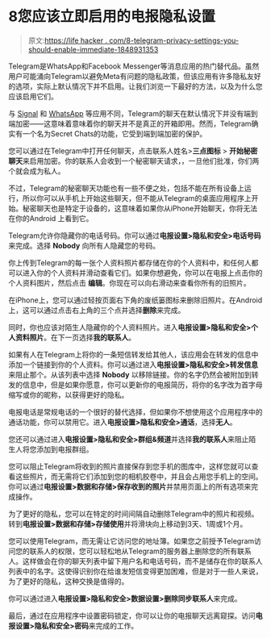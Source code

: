 # 8您应该立即启用的电报隐私设置

> 原文:[https://life hacker . com/8-telegram-privacy-settings-you-should-enable-immediate-1848931353](https://lifehacker.com/8-telegram-privacy-settings-you-should-enable-immediate-1848931353)

Telegram是WhatsApp和Facebook Messenger等消息应用的热门替代品。虽然用户可能涌向Telegram以避免Meta有问题的隐私政策，但该应用有许多隐私友好的选项，实际上默认情况下并不启用。让我们浏览一下最好的方法，以及为什么您应该启用它们。

与 [Signal](https://lifehacker.com/the-best-apps-for-safer-protesting-1843856359) 和 [WhatsApp](https://lifehacker.com/why-you-should-encrypt-your-whatsapp-backups-in-icloud-1848064313) 等应用不同，Telegram的聊天在默认情况下并没有端到端加密——这意味着意味着你的聊天并不是真正的开箱即用。然而，Telegram确实有一个名为Secret Chats的功能，它受到端到端加密的保护。

您可以通过在Telegram中打开任何聊天，点击联系人姓名>**三点图标** > **开始秘密聊天**来启用加密。你的联系人会收到一个秘密聊天请求，，一旦他们批准，你们两个就会成为私人。

不过，Telegram的秘密聊天功能也有一些不便之处，包括不能在所有设备上运行，所以你可以从手机上开始这些聊天，但不能从Telegram的桌面应用程序上开始。秘密聊天也是特定于设备的，这意味着如果你从iPhone开始聊天，你将无法在你的Android 上看到它。

Telegram允许你隐藏你的电话号码。你可以通过**电报设置>隐私和安全>电话号码**来完成。选择 **Nobody** 向所有人隐藏您的号码。

你上传到Telegram的每一张个人资料照片都存储在你的个人资料中，和任何人都可以进入你的个人资料并滑动查看它们。如果你想避免，你可以在电报上点击你的个人资料图片，然后点击 **编辑**。你现在可以向右滑动来查看你所有的旧照片。

在iPhone上，您可以通过轻按页面右下角的废纸篓图标来删除旧照片。在Android上，这可以通过点击右上角的三个点并选择**删除**来完成。

同时，你也应该对陌生人隐藏你的个人资料照片。进入**电报设置>隐私和安全>个人资料照片**。在下一页选择**我的联系人**。

如果有人在Telegram上将你的一条短信转发给其他人，该应用会在转发的信息中添加一个链接到你的个人资料。你可以通过进入**电报设置>隐私和安全>转发信息**来阻止那个。从该列表中选择 **Nobody** 以移除链接。你的名字仍然会被附加到转发的信息中，但是如果你愿意，你可以更新你的电报简历，将你的名字改为首字母缩写或你的昵称，以获得更好的隐私。

电报电话是常规电话的一个很好的替代选择，但如果你不想使用这个应用程序中的通话功能，你可以禁用它。进入**电报设置>隐私和安全>通话**，选择**无人**。

您还可以通过进入**电报设置>隐私和安全>群组&频道**并选择**我的联系人**来阻止陌生人将您添加到电报群组。

您可以阻止Telegram将收到的照片直接保存到您手机的图库中，这样您就可以查看这些照片，而无需将它们添加到您的相机胶卷中，并且会占用您手机上的空间。你可以通过**电报设置>数据和存储>保存收到的照片**并禁用页面上的所有选项来完成操作。

为了更好的隐私，您可以在特定的时间间隔自动删除Telegram中的照片和视频。转到**电报设置>数据和存储>存储使用**并将滑块向上移动到3天、1周或1个月。

您可以使用Telegram，而无需让它访问您的地址簿。如果您之前授予Telegram访问您的联系人的权限，您可以轻松地从Telegram的服务器上删除您的所有联系人。这样做会在你的聊天列表中留下用户名和电话号码，而不是储存在你的联系人列表中的名字。这使得识别你在给谁发短信变得更加困难，但是对于一些人来说，为了更好的隐私，这种交换是值得的。

你可以通过进入**电报设置>隐私和安全>数据设置>删除同步联系人**来完成。

最后，通过在应用程序中设置密码锁定，你可以让你的电报聊天远离窥探。访问**电报设置>隐私和安全>密码**来完成的工作。